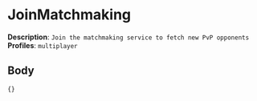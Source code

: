 # JoinMatchmaking

**Description**: `Join the matchmaking service to fetch new PvP opponents` \
**Profiles**: `multiplayer`

## Body

```js
{}
```
